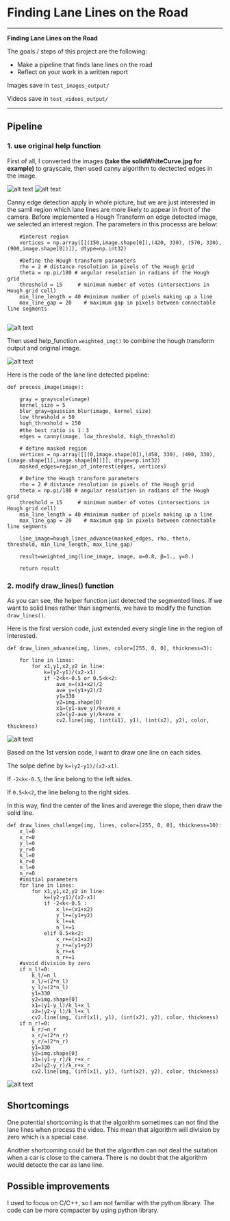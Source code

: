 # **Finding Lane Lines on the Road** 

---

**Finding Lane Lines on the Road**

The goals / steps of this project are the following:
* Make a pipeline that finds lane lines on the road
* Reflect on your work in a written report

Images save in `test_images_output/`

Videos save in `test_videos_output/`


[//]: # (Image References)

[image1]: ./test_images/solidWhiteCurve.jpg "Grayscale"
[image2]: ./test_images_canny/solidWhiteCurve.jpg "Canny"
[image3]: ./test_images_hough/solidWhiteCurve.jpg "Hough"
[image4]: ./test_images_advance/solidWhiteCurve.jpg 
[image5]: ./test_images_output/solidWhiteCurve.jpg 
[image6]: ./test_images_naive/solidWhiteCurve.jpg 

---

## Pipeline
### 1. use original help function
First of all, I converted the images **(take the solidWhiteCurve.jpg for example)** to grayscale, then used canny algorithm to dectected edges in the image.

![alt text][image1]
![alt text][image2]

Canny edge detection apply in  whole picture, but we are just interested in the samll region which lane lines are more likely to appear in front of the camera. Before implemented a Hough Transform on edge detected image, we selected an interest region. The parameters in this processs are below:

```
    #interest region
    vertices = np.array([[(150,image.shape[0]),(420, 330), (570, 330), (900,image.shape[0])]], dtype=np.int32)
    
    #Define the Hough transform parameters
    rho = 2 # distance resolution in pixels of the Hough grid
    theta = np.pi/180 # angular resolution in radians of the Hough grid
    threshold = 15     # minimum number of votes (intersections in Hough grid cell)
    min_line_length = 40 #minimum number of pixels making up a line
    max_line_gap = 20    # maximum gap in pixels between connectable line segments
    
```
![alt text][image3]

Then used help_function `weighted_img()` to combine the hough transform output and original image.

![alt text][image6]

Here is the code of the lane line detected pipeline:
```
def process_image(image):

    gray = grayscale(image)
    kernel_size = 5
    blur_gray=gaussian_blur(image, kernel_size)
    low_threshold = 50
    high_threshold = 150
    #the best ratio is 1：3
    edges = canny(image, low_threshold, high_threshold)
    
    # define masked region 
    vertices = np.array([[(0,image.shape[0]),(450, 330), (490, 330), (image.shape[1],image.shape[0])]], dtype=np.int32)
    masked_edges=region_of_interest(edges, vertices)
   
    # Define the Hough transform parameters
    rho = 2 # distance resolution in pixels of the Hough grid
    theta = np.pi/180 # angular resolution in radians of the Hough grid
    threshold = 15     # minimum number of votes (intersections in Hough grid cell)
    min_line_length = 40 #minimum number of pixels making up a line
    max_line_gap = 20    # maximum gap in pixels between connectable line segments

    line_image=hough_lines_advance(masked_edges, rho, theta, threshold, min_line_length, max_line_gap)
   
    result=weighted_img(line_image, image, α=0.8, β=1., γ=0.)
   
    return result
```

### 2. modify draw_lines() function
As you can see, the helper function just detected the segmented lines. If we want to solid lines rather than segments, we have to modify the function `draw_lines()`.

Here is the first version code, just extended every single line in the region of interested.
```
def draw_lines_advance(img, lines, color=[255, 0, 0], thickness=3):

    for line in lines:
        for x1,y1,x2,y2 in line:
            k=(y2-y1)/(x2-x1)
            if -2<k<-0.5 or 0.5<k<2:
                ave_x=(x1+x2)/2
                ave_y=(y1+y2)/2
                y1=330
                y2=img.shape[0]
                x1=(y1-ave_y)/k+ave_x
                x2=(y2-ave_y)/k+ave_x
                cv2.line(img, (int(x1), y1), (int(x2), y2), color, thickness)
```
![alt text][image4]

Based on the 1st version code, I want to draw  one line on each sides. 

The solpe define by `k=(y2-y1)/(x2-x1)`. 

If `-2<k<-0.5`, the line belong to the left sides.

If `0.5<k<2`, the line belong to the right sides.

In this way, find the center of the lines and averege the slope, then draw the solid line.

```
def draw_lines_challenge(img, lines, color=[255, 0, 0], thickness=10):
    x_l=0
    x_r=0
    y_l=0
    y_r=0
    k_l=0
    k_r=0
    n_l=0
    n_r=0
    #initial parameters
    for line in lines:
        for x1,y1,x2,y2 in line:
            k=(y2-y1)/(x2-x1)
            if -2<k<-0.5 :
                x_l+=(x1+x2)
                y_l+=(y1+y2)
                k_l+=k
                n_l+=1
            elif 0.5<k<2:
                x_r+=(x1+x2)
                y_r+=(y1+y2)
                k_r+=k
                n_r+=1
    #avoid division by zero
    if n_l!=0:
        k_l/=n_l
        x_l/=(2*n_l)
        y_l/=(2*n_l)
        y1=330
        y2=img.shape[0]
        x1=(y1-y_l)/k_l+x_l
        x2=(y2-y_l)/k_l+x_l
        cv2.line(img, (int(x1), y1), (int(x2), y2), color, thickness)
    if n_r!=0:
        k_r/=n_r
        x_r/=(2*n_r)
        y_r/=(2*n_r)
        y1=330
        y2=img.shape[0]
        x1=(y1-y_r)/k_r+x_r
        x2=(y2-y_r)/k_r+x_r
        cv2.line(img, (int(x1), y1), (int(x2), y2), color, thickness)
```
![alt text][image5]




## Shortcomings 

One potential shortcoming is that the algorithm sometimes can not find the lane lines when process the video. This mean that algorithm will division by zero which is a special case.

Another shortcoming could be that the algorithm can not deal the suitation when a car is close to the camera. There is no doubt that the algorithm would detecte the car as lane line.


## Possible improvements 

I used to focus on C/C++, so I am not familiar with the python library. The code can be more compacter by using python library.
